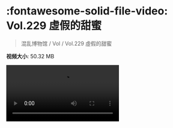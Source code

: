 # :fontawesome-solid-file-video: Vol.229 虛假的甜蜜

> 混乱博物馆 / Vol / Vol.229 虛假的甜蜜

**视频大小**: 50.32 MB

<div class="video"><video src="https://file.hsyhx.top/archive/229.mp4" controls preload>🤔 您的浏览器不支持 video 标签</video></div>